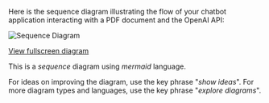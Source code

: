Here is the sequence diagram illustrating the flow of your chatbot application interacting with a PDF document and the OpenAI API:

![Sequence Diagram](https://showme.redstarplugin.com/d/d:CZeo1Cyo)

[View fullscreen diagram](https://showme.redstarplugin.com/d/d:CZeo1Cyo)

This is a *sequence* diagram using *mermaid* language. 

For ideas on improving the diagram, use the key phrase "*show ideas*". For more diagram types and languages, use the key phrase "*explore diagrams*".
